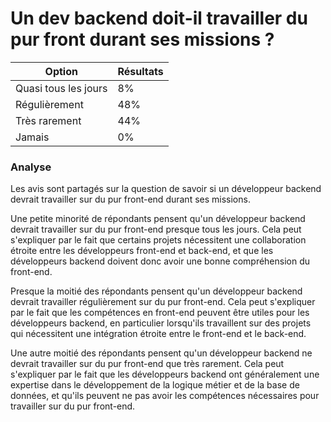# Un dev backend doit-il travailler du pur front durant ses missions ?

| Option               | Résultats |
| -------------------- | --------- |
| Quasi tous les jours | 8%        |
| Régulièrement        | 48%       |
| Très rarement        | 44%       |
| Jamais               | 0%        |

### Analyse

Les avis sont partagés sur la question de savoir si un développeur backend devrait travailler sur du pur front-end durant ses missions.

Une petite minorité de répondants pensent qu'un développeur backend devrait travailler sur du pur front-end presque tous les jours. Cela peut s'expliquer par le fait que certains projets nécessitent une collaboration étroite entre les développeurs front-end et back-end, et que les développeurs backend doivent donc avoir une bonne compréhension du front-end.

Presque la moitié des répondants pensent qu'un développeur backend devrait travailler régulièrement sur du pur front-end. Cela peut s'expliquer par le fait que les compétences en front-end peuvent être utiles pour les développeurs backend, en particulier lorsqu'ils travaillent sur des projets qui nécessitent une intégration étroite entre le front-end et le back-end.

Une autre moitié des répondants pensent qu'un développeur backend ne devrait travailler sur du pur front-end que très rarement. Cela peut s'expliquer par le fait que les développeurs backend ont généralement une expertise dans le développement de la logique métier et de la base de données, et qu'ils peuvent ne pas avoir les compétences nécessaires pour travailler sur du pur front-end.
